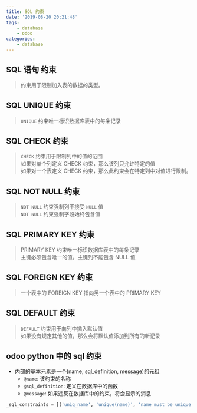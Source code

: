 ```yaml
---
title: SQL 约束
date: '2019-08-20 20:21:48'
tags:
    - database
    - odoo
categories:
    - database
---
```


## SQL 语句 约束

> 约束用于限制加入表的数据的类型。

## SQL UNIQUE 约束

> `UNIQUE` 约束唯一标识数据库表中的每条记录

## SQL CHECK 约束

> `CHECK` 约束用于限制列中的值的范围  
> 如果对单个列定义 CHECK 约束，那么该列只允许特定的值  
> 如果对一个表定义 CHECK 约束，那么此约束会在特定列中对值进行限制。

## SQL NOT NULL 约束

> `NOT NULL` 约束强制列不接受 `NULL` 值  
> `NOT NULL` 约束强制字段始终包含值

## SQL PRIMARY KEY 约束

> PRIMARY KEY 约束唯一标识数据库表中的每条记录  
> 主键必须包含唯一的值。主键列不能包含 NULL 值  

## SQL FOREIGN KEY 约束

> 一个表中的 FOREIGN KEY 指向另一个表中的 PRIMARY KEY  

## SQL DEFAULT 约束

> `DEFAULT` 约束用于向列中插入默认值  
> 如果没有规定其他的值，那么会将默认值添加到所有的新记录

## odoo python 中的 sql 约束

- 内部的基本元素是一个(name, sql_definition, message)的元祖
  - `@name`: 该约束的名称
  - `@sql_definition`: 定义在数据库中的函数
  - `@message`: 如果违反在数据库中的约束，将会显示的消息

```python
_sql_constraints = [('uniq_name', 'unique(name)', 'name must be unique !')]
```
